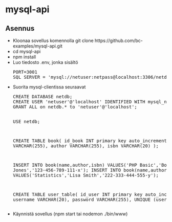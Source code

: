 # mysql-api

## Asennus 

<ul>
<li>Kloonaa sovellus komennolla git clone https://github.com/bc-examples/mysql-api.git</li>
<li>cd mysql-api</li>
<li>npm install</li>
<li>Luo tiedosto .env, jonka sisältö
<pre>
PORT=3001
SQL_SERVER = 'mysql://netuser:netpass@localhost:3306/netdb'
</pre>
</li>
<li>Suorita mysql-clientissa seuraavat
<pre>
CREATE DATABASE netdb;
CREATE USER 'netuser'@'localhost' IDENTIFIED WITH mysql_native_password BY 'netpass';
GRANT ALL on netdb.* to 'netuser'@'localhost';

USE netdb;

CREATE TABLE book(
id_book INT primary key auto_increment,
name VARCHAR(255),
author VARCHAR(255),
isbn VARCHAR(20)
);

INSERT INTO book(name,author,isbn) VALUES('PHP Basic','Bob Jones','123-456-789-111-x');
INSERT INTO book(name,author,isbn) VALUES('Statistics','Lisa Smith','222-333-444-555-y');

CREATE TABLE user_table(
  id_user INT primary key auto_increment,
  username VARCHAR(20),
  password VARCHAR(255),
  UNIQUE (username)
);
</pre>
<li>Käynnistä sovellus (npm start tai nodemon ./bin/www)
</ul>
